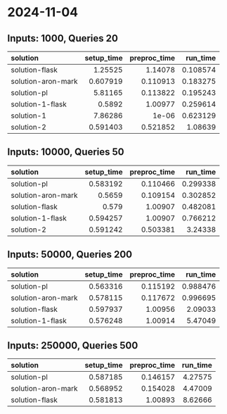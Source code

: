 # 2024-11-04

## Inputs: 1000, Queries 20

| solution           |   setup_time |   preproc_time |   run_time |
|:-------------------|-------------:|---------------:|-----------:|
| solution-flask     |     1.25525  |       1.14078  |   0.108574 |
| solution-aron-mark |     0.607919 |       0.110913 |   0.183275 |
| solution-pl        |     5.81165  |       0.113822 |   0.195243 |
| solution-1-flask   |     0.5892   |       1.00977  |   0.259614 |
| solution-1         |     7.86286  |       1e-06    |   0.623129 |
| solution-2         |     0.591403 |       0.521852 |   1.08639  |

## Inputs: 10000, Queries 50

| solution           |   setup_time |   preproc_time |   run_time |
|:-------------------|-------------:|---------------:|-----------:|
| solution-pl        |     0.583192 |       0.110466 |   0.299338 |
| solution-aron-mark |     0.5659   |       0.109154 |   0.302852 |
| solution-flask     |     0.579    |       1.00907  |   0.482081 |
| solution-1-flask   |     0.594257 |       1.00907  |   0.766212 |
| solution-2         |     0.591242 |       0.503381 |   3.24338  |

## Inputs: 50000, Queries 200

| solution           |   setup_time |   preproc_time |   run_time |
|:-------------------|-------------:|---------------:|-----------:|
| solution-pl        |     0.563316 |       0.115192 |   0.988476 |
| solution-aron-mark |     0.578115 |       0.117672 |   0.996695 |
| solution-flask     |     0.597937 |       1.00956  |   2.09033  |
| solution-1-flask   |     0.576248 |       1.00914  |   5.47049  |

## Inputs: 250000, Queries 500

| solution           |   setup_time |   preproc_time |   run_time |
|:-------------------|-------------:|---------------:|-----------:|
| solution-pl        |     0.587185 |       0.146157 |    4.27575 |
| solution-aron-mark |     0.568952 |       0.154028 |    4.47009 |
| solution-flask     |     0.581813 |       1.00893  |    8.62666 |
